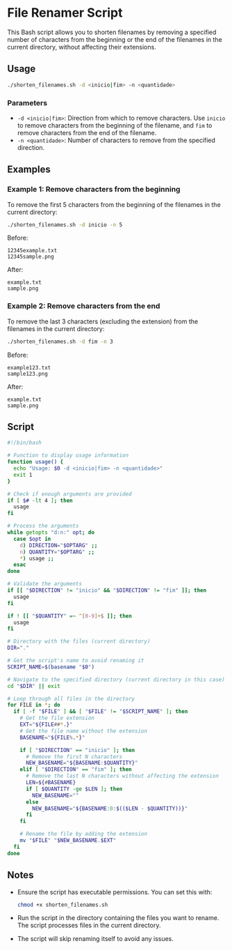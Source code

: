 
# File Renamer Script

This Bash script allows you to shorten filenames by removing a specified number of characters from the beginning or the end of the filenames in the current directory, without affecting their extensions.

## Usage

```sh
./shorten_filenames.sh -d <inicio|fim> -n <quantidade>
```

### Parameters

- `-d <inicio|fim>`: Direction from which to remove characters. Use `inicio` to remove characters from the beginning of the filename, and `fim` to remove characters from the end of the filename.
- `-n <quantidade>`: Number of characters to remove from the specified direction.

## Examples

### Example 1: Remove characters from the beginning

To remove the first 5 characters from the beginning of the filenames in the current directory:

```sh
./shorten_filenames.sh -d inicio -n 5
```

Before:
```
12345example.txt
12345sample.png
```

After:
```
example.txt
sample.png
```

### Example 2: Remove characters from the end

To remove the last 3 characters (excluding the extension) from the filenames in the current directory:

```sh
./shorten_filenames.sh -d fim -n 3
```

Before:
```
example123.txt
sample123.png
```

After:
```
example.txt
sample.png
```

## Script

```bash
#!/bin/bash

# Function to display usage information
function usage() {
  echo "Usage: $0 -d <inicio|fim> -n <quantidade>"
  exit 1
}

# Check if enough arguments are provided
if [ $# -lt 4 ]; then
  usage
fi

# Process the arguments
while getopts "d:n:" opt; do
  case $opt in
    d) DIRECTION="$OPTARG" ;;
    n) QUANTITY="$OPTARG" ;;
    *) usage ;;
  esac
done

# Validate the arguments
if [[ "$DIRECTION" != "inicio" && "$DIRECTION" != "fim" ]]; then
  usage
fi

if ! [[ "$QUANTITY" =~ ^[0-9]+$ ]]; then
  usage
fi

# Directory with the files (current directory)
DIR="."

# Get the script's name to avoid renaming it
SCRIPT_NAME=$(basename "$0")

# Navigate to the specified directory (current directory in this case)
cd "$DIR" || exit

# Loop through all files in the directory
for FILE in *; do
  if [ -f "$FILE" ] && [ "$FILE" != "$SCRIPT_NAME" ]; then
    # Get the file extension
    EXT="${FILE##*.}"
    # Get the file name without the extension
    BASENAME="${FILE%.*}"

    if [ "$DIRECTION" == "inicio" ]; then
      # Remove the first N characters
      NEW_BASENAME="${BASENAME:$QUANTITY}"
    elif [ "$DIRECTION" == "fim" ]; then
      # Remove the last N characters without affecting the extension
      LEN=${#BASENAME}
      if [ $QUANTITY -ge $LEN ]; then
        NEW_BASENAME=""
      else
        NEW_BASENAME="${BASENAME:0:$(($LEN - $QUANTITY))}"
      fi
    fi

    # Rename the file by adding the extension
    mv "$FILE" "$NEW_BASENAME.$EXT"
  fi
done
```

## Notes

- Ensure the script has executable permissions. You can set this with:

  ```sh
  chmod +x shorten_filenames.sh
  ```

- Run the script in the directory containing the files you want to rename. The script processes files in the current directory.
- The script will skip renaming itself to avoid any issues.
